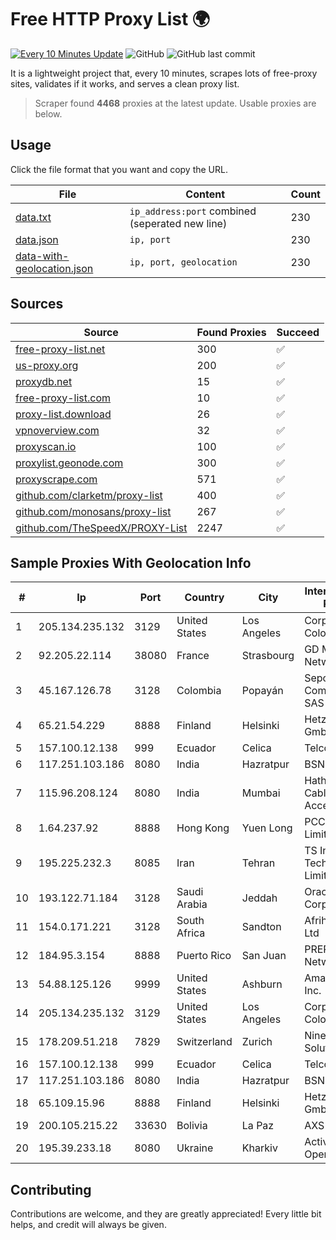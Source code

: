 
# Free HTTP Proxy List 🌍

[![Every 10 Minutes Update](https://github.com/mertguvencli/http-proxy-list/actions/workflows/main.yml/badge.svg?branch=main)](https://github.com/mertguvencli/http-proxy-list/actions/workflows/main.yml)
![GitHub](https://img.shields.io/github/license/mertguvencli/http-proxy-list)
![GitHub last commit](https://img.shields.io/github/last-commit/mertguvencli/http-proxy-list)

It is a lightweight project that, every 10 minutes, scrapes lots of free-proxy sites, validates if it works, and serves a clean proxy list.


> Scraper found **4468** proxies at the latest update. Usable proxies are below.

## Usage

Click the file format that you want and copy the URL.


|File|Content|Count|
|----|-------|-----|
|[data.txt](https://raw.githubusercontent.com/mertguvencli/http-proxy-list/main/proxy-list/data.txt)|`ip_address:port` combined (seperated new line)|230|
|[data.json](https://raw.githubusercontent.com/mertguvencli/http-proxy-list/main/proxy-list/data.json)|`ip, port`|230|
|[data-with-geolocation.json](https://raw.githubusercontent.com/mertguvencli/http-proxy-list/main/proxy-list/data-with-geolocation.json)|`ip, port, geolocation`|230|

## Sources

|Source|Found Proxies|Succeed|
|------|-------------|-------|
|[free-proxy-list.net](https://free-proxy-list.net)|300|✅|
|[us-proxy.org](https://www.us-proxy.org)|200|✅|
|[proxydb.net](http://proxydb.net)|15|✅|
|[free-proxy-list.com](https://free-proxy-list.com/?page=&port=&type%5B%5D=http&type%5B%5D=https&up_time=0&search=Search)|10|✅|
|[proxy-list.download](https://www.proxy-list.download/HTTP)|26|✅|
|[vpnoverview.com](https://vpnoverview.com/privacy/anonymous-browsing/free-proxy-servers)|32|✅|
|[proxyscan.io](https://www.proxyscan.io)|100|✅|
|[proxylist.geonode.com](https://proxylist.geonode.com/api/proxy-list?limit=300&page=1&sort_by=lastChecked&sort_type=desc&protocols=http,https)|300|✅|
|[proxyscrape.com](https://api.proxyscrape.com/v2/?request=displayproxies&protocol=http&timeout=10000&country=all&ssl=all&anonymity=all)|571|✅|
|[github.com/clarketm/proxy-list](https://raw.githubusercontent.com/clarketm/proxy-list/master/proxy-list-raw.txt)|400|✅|
|[github.com/monosans/proxy-list](https://raw.githubusercontent.com/monosans/proxy-list/main/proxies/http.txt)|267|✅|
|[github.com/TheSpeedX/PROXY-List](https://raw.githubusercontent.com/TheSpeedX/PROXY-List/master/http.txt)|2247|✅|


## Sample Proxies With Geolocation Info

|#|Ip|Port|Country|City|Internet Service Provider|
|-|--|----|-------|----|-------------------------|
|1|205.134.235.132|3129|United States|Los Angeles|Corporate Colocation Inc|
|2|92.205.22.114|38080|France|Strasbourg|GD MASS Network|
|3|45.167.126.78|3128|Colombia|Popayán|Sepcom Comunicaciones SAS|
|4|65.21.54.229|8888|Finland|Helsinki|Hetzner Online GmbH|
|5|157.100.12.138|999|Ecuador|Celica|Telconet S.A|
|6|117.251.103.186|8080|India|Hazratpur|BSNL Internet|
|7|115.96.208.124|8080|India|Mumbai|Hathway IP over Cable Internet Access|
|8|1.64.237.92|8888|Hong Kong|Yuen Long|PCCW IMS Limited|
|9|195.225.232.3|8085|Iran|Tehran|TS Information Technology Limited|
|10|193.122.71.184|3128|Saudi Arabia|Jeddah|Oracle Corporation|
|11|154.0.171.221|3128|South Africa|Sandton|Afrihost (Pty) Ltd|
|12|184.95.3.154|8888|Puerto Rico|San Juan|PREPA Networks|
|13|54.88.125.126|9999|United States|Ashburn|Amazon.com, Inc.|
|14|205.134.235.132|3129|United States|Los Angeles|Corporate Colocation Inc|
|15|178.209.51.218|7829|Switzerland|Zurich|Nine Internet Solutions AG|
|16|157.100.12.138|999|Ecuador|Celica|Telconet S.A|
|17|117.251.103.186|8080|India|Hazratpur|BSNL Internet|
|18|65.109.15.96|8888|Finland|Helsinki|Hetzner Online GmbH|
|19|200.105.215.22|33630|Bolivia|La Paz|AXS Bolivia S. A.|
|20|195.39.233.18|8080|Ukraine|Kharkiv|Active Operations LLC|



## Contributing

Contributions are welcome, and they are greatly appreciated! Every
little bit helps, and credit will always be given.

